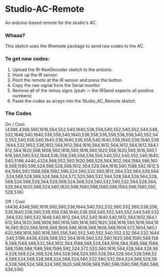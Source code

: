 # Studio-AC-Remote
An arduino-based remote for the studio's AC.

### Whaaa?
This sketch uses the IRremote package to send raw codes to the AC.

### To get new codes:
1. Upload the IR-RawDecoder sketch to the arduino.
2. Hook up the IR sensor.
3. Point the remote at the IR sensor and press the button.
4. Copy the raw signal from the Serial monitor
5. Remove all of the minus signs (yeah — the IRSend expects all positive numbers)
6. Paste the codes as arrays into the Studio_AC_Remote sketch.

### The Codes

On / Cool:
{4388,4368,560,1616,564,552,540,1640,536,556,540,552,540,552,544,548,532,1648,540,1640,536,556,540,1640,536,556,536,556,536,556,540,552,540,552,540,556,540,1640,536,1640,536,556,540,1640,536,1640,536,1640,536,1644,532,1652,536,1612,564,1612,564,1616,564,1612,564,1612,564,1612,564,1612,564,1620,568,1608,560,1616,560,1616,560,1620,556,1620,560,1616,560,1616,560,560,532,1644,536,556,536,556,536,556,540,552,540,552,540,1640,540,5196,4440,4324,568,552,560,1620,568,528,564,1612,564,1584,596,1608,568,1580,596,524,568,528,568,1612,564,528,564,1616,560,1588,592,1612,564,1584,592,1588,588,1592,596,524,560,532,560,1612,564,532,564,528,564,524,568,528,568,524,568,524,572,520,560,532,564,528,564,528,564,528,568,524,568,528,564,528,568,524,568,524,560,532,560,532,564,528,564,528,564,1620,568,524,560,1620,568,1580,596,1580,596,1584,596,1580,592,528,536}

Off / Cool
{4436,4348,560,1616,560,560,536,1644,540,552,532,560,532,560,536,556,536,1640,536,560,536,556,536,1640,536,556,540,552,540,552,544,548,532,564,532,560,532,1648,540,1612,564,552,540,1640,540,1612,564,1612,564,1612,564,1620,568,1608,560,1616,560,1616,560,1620,556,1616,560,1616,564,1616,560,1620,568,1608,568,1608,568,1608,568,1608,568,1608,572,1604,560,1620,568,1616,560,1616,560,556,540,552,540,552,540,552,532,564,532,1644,540,5196,4436,4328,568,552,564,1616,560,532,560,1620,568,1580,588,1588,588,1588,588,532,564,1612,564,1588,588,528,564,1616,564,1588,588,1588,588,1588,588,1588,588,1596,592,524,572,520,560,1616,564,528,564,528,564,528,568,524,568,528,564,528,568,524,560,528,564,528,564,528,568,524,568,524,568,528,568,524,568,524,560,532,560,532,564,524,568,528,564,528,568,524,568,524,560,1620,568,1608,568,1580,596,1580,596,1580,588,536,536}